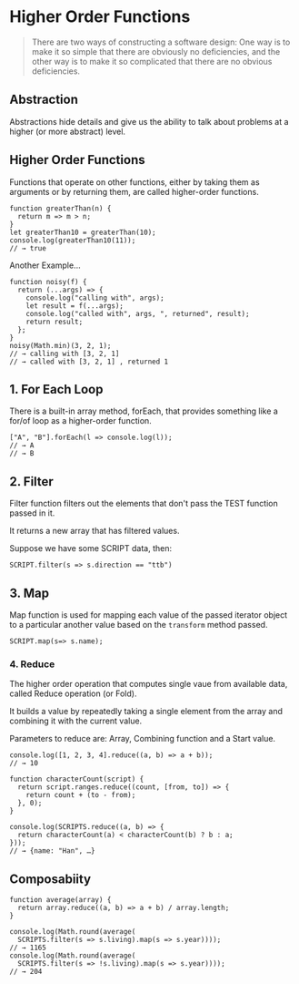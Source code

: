 # Higher Order Functions

>There are two ways of constructing a software design: One way is to make it so simple that there are obviously no deficiencies, and the other way is to make it so complicated that there are no obvious deficiencies.

## Abstraction

Abstractions hide details and give us the ability to talk about problems at a higher (or more abstract) level.

## Higher Order Functions

Functions that operate on other functions, either by taking them as arguments or by returning them, are called higher-order functions.

```
function greaterThan(n) {
  return m => m > n;
}
let greaterThan10 = greaterThan(10);
console.log(greaterThan10(11));
// → true
```

Another Example...

```
function noisy(f) {
  return (...args) => {
    console.log("calling with", args);
    let result = f(...args);
    console.log("called with", args, ", returned", result);
    return result;
  };
}
noisy(Math.min)(3, 2, 1);
// → calling with [3, 2, 1]
// → called with [3, 2, 1] , returned 1

```

## 1. For Each Loop

There is a built-in array method, forEach, that provides something like a for/of loop as a higher-order function.

```
["A", "B"].forEach(l => console.log(l));
// → A
// → B
```

## 2. Filter

Filter function filters out the elements that don't pass the TEST function passed in it.

It returns a new array that has filtered values.

Suppose we have some SCRIPT data, then:

```
SCRIPT.filter(s => s.direction == "ttb")
```

## 3. Map

Map function is used for mapping each value of the passed iterator object to a particular another value based on the `transform` method passed.

```
SCRIPT.map(s=> s.name);
```

### 4. Reduce

The higher order operation that computes single vaue from available data, called Reduce operation (or Fold). 

It builds a value by repeatedly taking a single element from the array and combining it with the current value. 

Parameters to reduce are: Array, Combining function and a Start value.

```
console.log([1, 2, 3, 4].reduce((a, b) => a + b));
// → 10
```

```
function characterCount(script) {
  return script.ranges.reduce((count, [from, to]) => {
    return count + (to - from);
  }, 0);
}

console.log(SCRIPTS.reduce((a, b) => {
  return characterCount(a) < characterCount(b) ? b : a;
}));
// → {name: "Han", …}

```

## Composabiity



```
function average(array) {
  return array.reduce((a, b) => a + b) / array.length;
}

console.log(Math.round(average(
  SCRIPTS.filter(s => s.living).map(s => s.year))));
// → 1165
console.log(Math.round(average(
  SCRIPTS.filter(s => !s.living).map(s => s.year))));
// → 204

```






